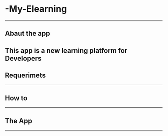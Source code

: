 # -My-Elearning
---

## Abaut the app

This app is a new learning platform for Developers 
---

## Requerimets

---

## How to

---

## The App

---


